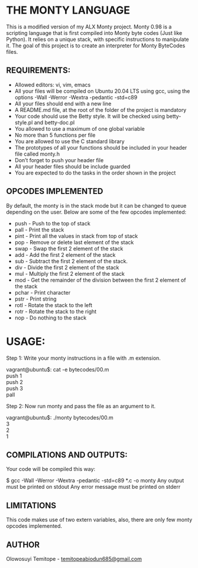 # THE MONTY LANGUAGE

This is a modified version of my ALX Monty project. Monty 0.98 is a scripting language that is first compiled into Monty byte codes (Just like Python). It relies on a unique stack, with specific instructions to manipulate it. The goal of this project is to create an interpreter for Monty ByteCodes files.

## REQUIREMENTS:

* Allowed editors: vi, vim, emacs
* All your files will be compiled on Ubuntu 20.04 LTS using gcc, using the options -Wall -Werror -Wextra -pedantic -std=c89
* All your files should end with a new line
* A README.md file, at the root of the folder of the project is mandatory
* Your code should use the Betty style. It will be checked using betty-style.pl and betty-doc.pl
* You allowed to use a maximum of one global variable
* No more than 5 functions per file
* You are allowed to use the C standard library
* The prototypes of all your functions should be included in your header file called monty.h
* Don’t forget to push your header file
* All your header files should be include guarded
* You are expected to do the tasks in the order shown in the project

## OPCODES IMPLEMENTED
By default, the monty is in the stack mode but it can be changed to queue depending on the user. Below are some of the few opcodes implemented:

* push - Push to the top of stack
* pall - Print the stack
* pint - Print all the values in stack from top of stack
* pop - Remove or delete last element of the stack
* swap - Swap the first 2 element of the stack
* add - Add the first 2 element of the stack
* sub - Subtract the first 2 element of the stack.
* div - Divide the first 2 element of the stack
* mul - Multiply the first 2 element of the stack
* mod - Get the remainder of the division between the first 2 element of the stack
* pchar - Print character
* pstr - Print string
* rotl - Rotate the stack to the left
* rotr - Rotate the stack to the right
* nop - Do nothing to the stack

# USAGE:
Step 1: Write your monty instructions in a file with .m extension.
 
vagrant@ubuntu$: cat -e bytecodes/00.m <br>
push 1<br>
push 2<br>
push 3<br>
pall<br>

Step 2: Now run monty and pass the file as an argument to it.

vagrant@ubuntu$: ./monty bytecodes/00.m <br>
3<br>
2<br>
1<br>

## COMPILATIONS AND OUTPUTS:
Your code will be compiled this way:

$ gcc -Wall -Werror -Wextra -pedantic -std=c89 *.c -o monty
Any output must be printed on stdout
Any error message must be printed on stderr

## LIMITATIONS
This code makes use of two extern variables, also, there are only few monty opcodes implemented.

## AUTHOR
Olowosuyi Temitope - temitopeabiodun685@gmail.com
